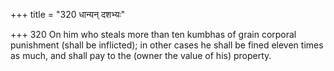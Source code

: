 +++
title = "320 धान्यन् दशभ्यः"

+++
320	On him who steals more than ten kumbhas of grain corporal punishment (shall be inflicted); in other cases he shall be fined eleven times as much, and shall pay to the (owner the value of his) property.
